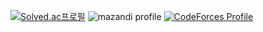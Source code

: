 [![Solved.ac프로필](http://mazassumnida.wtf/api/generate_badge?boj=jemin0619)](https://solved.ac/jemin0619)
![mazandi profile](http://mazandi.herokuapp.com/api?handle=jemin0619&theme=dark)
[![CodeForces Profile](https://cf.leed.at?id=jemin0619)](https://codeforces.com/profile/jemin0619)
